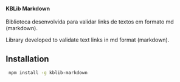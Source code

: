 #### KBLib Markdown ####

Biblioteca desenvolvida para validar links de textos em formato md (markdown).

Library developed to validate text links in md format (markdown).

## Installation

```sh
 npm install -g kblib-markdown
```
